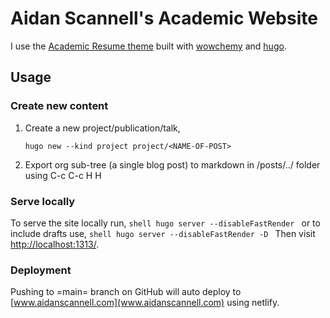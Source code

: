 # Aidan Scannell's Academic Website
I use the [Academic Resume theme](https://github.com/wowchemy/hugo-documentation-theme) built with
[wowchemy](https://wowchemy.com/) and [hugo](https://gohugo.io/).

## Usage
### Create new content
1. Create a new project/publication/talk,
   ```
   hugo new --kind project project/<NAME-OF-POST>
   ```
2. Export org sub-tree (a single blog post) to markdown in /posts/../ folder using C-c C-c H H
### Serve locally
To serve the site locally run,
    ```shell
    hugo server --disableFastRender
    ```
or to include drafts use,
    ```shell
    hugo server --disableFastRender -D
    ```
Then visit [http://localhost:1313/](http://localhost:1313/).

### Deployment

Pushing to =main= branch on GitHub will auto deploy to [www.aidanscannell.com](www.aidanscannell.com) using netlify.
